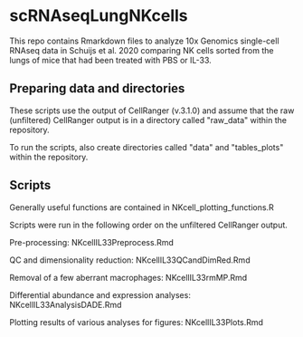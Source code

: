 # scRNAseqLungNKcells

This repo contains Rmarkdown files to analyze 10x Genomics single-cell RNAseq data in Schuijs et al. 2020 comparing NK cells sorted from the lungs of mice that had been treated with PBS or IL-33. 

## Preparing data and directories

These scripts use the output of CellRanger (v.3.1.0) and assume that the raw (unfiltered) CellRanger output is in a directory called "raw_data" within the repository.

To run the scripts, also create directories called "data" and "tables_plots" within the repository.

## Scripts

Generally useful functions are contained in 
NKcell_plotting_functions.R

Scripts were run in the following order on the unfiltered CellRanger output.

Pre-processing:
NKcellIL33Preprocess.Rmd

QC and dimensionality reduction:
NKcellIL33QCandDimRed.Rmd

Removal of a few aberrant macrophages:
NKcellIL33rmMP.Rmd

Differential abundance and expression analyses:
NKcellIL33AnalysisDADE.Rmd

Plotting results of various analyses for figures:
NKcellIL33Plots.Rmd

